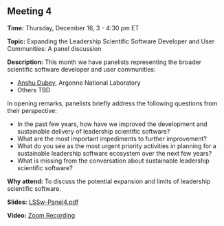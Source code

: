 ## Meeting 4

**Time:** Thursday, December 16, 3 - 4:30 pm ET

**Topic:** Expanding the Leadership Scientific Software Developer and User Communities: A panel discussion

**Description:** This month we have panelists representing the broader scientific software developer and user communities:
- [Anshu Dubey](https://www.anl.gov/profile/anshu-dubey), Argonne National Laboratory
- Others TBD

In opening remarks, panelists briefly address the following questions from their perspective:
- In the past few years, how have we improved the development and sustainable delivery of leadership scientific software?
- What are the most important impediments to further improvement?
- What do you see as the most urgent priority activities in planning for a sustainable leadership software ecosystem over the next few years?
- What is missing from the conversation about sustainable leadership scientific software?

**Why attend:** To discuss the potential expansion and limits of leadership scientific software.

**Slides:** [LSSw-Panel4.pdf](files/LSSw-Panel4.pdf)

**Video:** [Zoom Recording]()
